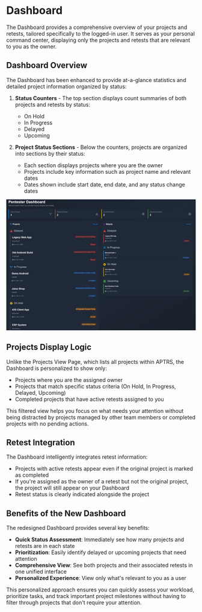 # Dashboard

The Dashboard provides a comprehensive overview of your projects and retests, tailored specifically to the logged-in user. It serves as your personal command center, displaying only the projects and retests that are relevant to you as the owner.

## Dashboard Overview

The Dashboard has been enhanced to provide at-a-glance statistics and detailed project information organized by status:

1. **Status Counters** - The top section displays count summaries of both projects and retests by status:
    - On Hold
    - In Progress
    - Delayed
    - Upcoming

2. **Project Status Sections** - Below the counters, projects are organized into sections by their status:
    - Each section displays projects where you are the owner
    - Projects include key information such as project name and relevant dates
    - Dates shown include start date, end date, and any status change dates

![Dashboard Page with Status Counters](https://raw.githubusercontent.com/APTRS/APTRS-Changelog/refs/heads/main/images/dashboard.png)

## Projects Display Logic

Unlike the Projects View Page, which lists all projects within APTRS, the Dashboard is personalized to show only:

- Projects where you are the assigned owner
- Projects that match specific status criteria (On Hold, In Progress, Delayed, Upcoming)
- Completed projects that have active retests assigned to you

This filtered view helps you focus on what needs your attention without being distracted by projects managed by other team members or completed projects with no pending actions.

## Retest Integration

The Dashboard intelligently integrates retest information:

- Projects with active retests appear even if the original project is marked as completed
- If you're assigned as the owner of a retest but not the original project, the project will still appear on your Dashboard
- Retest status is clearly indicated alongside the project

## Benefits of the New Dashboard

The redesigned Dashboard provides several key benefits:

- **Quick Status Assessment**: Immediately see how many projects and retests are in each state
- **Prioritization**: Easily identify delayed or upcoming projects that need attention
- **Comprehensive View**: See both projects and their associated retests in one unified interface
- **Personalized Experience**: View only what's relevant to you as a user

This personalized approach ensures you can quickly assess your workload, prioritize tasks, and track important project milestones without having to filter through projects that don't require your attention.
